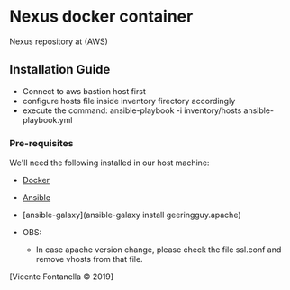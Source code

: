 # Nexus docker container
Nexus repository at (AWS)

## Installation Guide
- Connect to aws bastion host first
 - configure hosts file inside inventory firectory accordingly
 - execute the command:
   ansible-playbook -i inventory/hosts ansible-playbook.yml

### Pre-requisites
We'll need the following installed in our host machine:
- [Docker](https://www.docker.com/get-docker)
- [Ansible](https://www.ansible.com/)
- [ansible-galaxy](ansible-galaxy install geeringguy.apache)


- OBS:
  - In case apache version change, please check the file ssl.conf and remove vhosts from that file.

[Vicente Fontanella © 2019]
